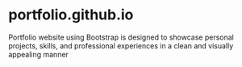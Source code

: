 # portfolio.github.io
Portfolio website using Bootstrap is designed to showcase personal projects, skills, and professional  experiences in a clean and visually appealing manner
